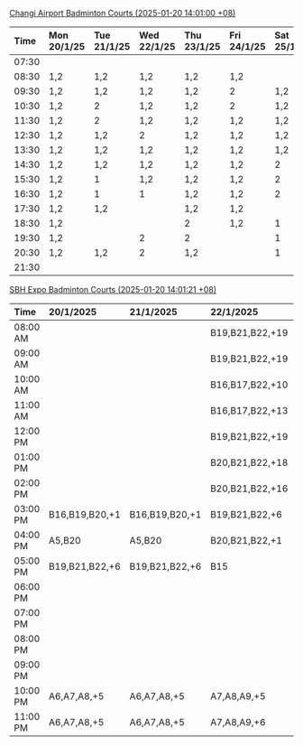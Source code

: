 [Changi Airport Badminton Courts (2025-01-20 14:01:00 +08)](https://www.carc.org.sg/FacilityBooking.aspx)

| Time   | Mon 20/1/25   | Tue 21/1/25   | Wed 22/1/25   | Thu 23/1/25   | Fri 24/1/25   | Sat 25/1/25   | Sun 26/1/25   |
|:-------|:--------------|:--------------|:--------------|:--------------|:--------------|:--------------|:--------------|
| 07:30  |               |               |               |               |               |               |               |
| 08:30  | 1,2           | 1,2           | 1,2           | 1,2           | 1,2           |               |               |
| 09:30  | 1,2           | 1,2           | 1,2           | 1,2           | 2             | 1,2           | 1,2           |
| 10:30  | 1,2           | 2             | 1,2           | 1,2           | 2             | 1,2           | 1,2           |
| 11:30  | 1,2           | 2             | 1,2           | 1,2           | 1,2           | 1,2           | 1,2           |
| 12:30  | 1,2           | 1,2           | 2             | 1,2           | 1,2           | 1,2           |               |
| 13:30  | 1,2           | 1,2           | 1,2           | 1,2           | 1,2           | 1,2           |               |
| 14:30  | 1,2           | 1,2           | 1,2           | 1,2           | 1,2           | 2             |               |
| 15:30  | 1,2           | 1             | 1,2           | 1,2           | 1,2           | 2             | 2             |
| 16:30  | 1,2           | 1             | 1             | 1,2           | 1,2           | 2             | 2             |
| 17:30  | 1,2           | 1,2           |               | 1,2           | 1,2           |               | 1,2           |
| 18:30  | 1,2           |               |               | 2             | 1,2           | 1             | 1,2           |
| 19:30  | 1,2           |               | 2             | 2             |               | 1             | 1,2           |
| 20:30  | 1,2           | 1,2           | 2             | 1,2           |               | 1             | 1,2           |
| 21:30  |               |               |               |               |               |               |               |

[SBH Expo Badminton Courts (2025-01-20 14:01:21 +08)](https://singaporebadmintonhall.getomnify.com/widgets/O3MRKGBH359GA55KHMG1RD)

| Time     | 20/1/2025      | 21/1/2025      | 22/1/2025       | 23/1/2025       | 24/1/2025       | 25/1/2025       | 26/1/2025       |
|:---------|:---------------|:---------------|:----------------|:----------------|:----------------|:----------------|:----------------|
| 08:00 AM |                |                | B19,B21,B22,+19 | B19,B21,B22,+18 | B19,B21,B22,+19 | B19,B21,B22,+12 | B16,B20,B21,+4  |
| 09:00 AM |                |                | B19,B21,B22,+19 | B19,B21,B22,+16 | B19,B20,B21,+17 | B19,B21,B22,+13 |                 |
| 10:00 AM |                |                | B16,B17,B22,+10 | B19,B21,B22,+18 | B19,B20,B21,+17 | B19,B20,B21,+16 |                 |
| 11:00 AM |                |                | B16,B17,B22,+13 | B19,B21,B22,+17 | B19,B21,B22,+18 | B19,B20,B21,+16 |                 |
| 12:00 PM |                |                | B19,B21,B22,+19 | B19,B21,B22,+19 | B19,B21,B22,+14 | B19,B21,B22,+19 |                 |
| 01:00 PM |                |                | B20,B21,B22,+18 | B19,B21,B22,+19 | B19,B21,B22,+15 | B19,B21,B22,+19 | A10             |
| 02:00 PM |                |                | B20,B21,B22,+16 | B19,B21,B22,+17 | B19,B21,B22,+15 | B20,B21,B22,+14 | A10,B17,B22,+2  |
| 03:00 PM | B16,B19,B20,+1 | B16,B19,B20,+1 | B19,B21,B22,+6  | B19,B20,B22,+15 | B19,B21,B22,+12 | B17,B18,B22,+4  |                 |
| 04:00 PM | A5,B20         | A5,B20         | B20,B21,B22,+1  |                 | B19,B21,B22,+1  | B22             | B13             |
| 05:00 PM | B19,B21,B22,+6 | B19,B21,B22,+6 | B15             |                 | A1,A2           | B13,B14         |                 |
| 06:00 PM |                |                |                 |                 |                 |                 | A1              |
| 07:00 PM |                |                |                 |                 |                 |                 | A1,A3           |
| 08:00 PM |                |                |                 | A10             |                 |                 | A10,A9,B13,+2   |
| 09:00 PM |                |                |                 | A10,B22         |                 |                 | A10,B15,B16,+5  |
| 10:00 PM | A6,A7,A8,+5    | A6,A7,A8,+5    | A7,A8,A9,+5     |                 | A10,A8,A9,+5    | A10,B21,B22,+3  | B20,B21,B22,+17 |
| 11:00 PM | A6,A7,A8,+5    | A6,A7,A8,+5    | A7,A8,A9,+6     |                 | A10,A8,A9,+5    | B20,B21,B22,+12 | B20,B21,B22,+19 |
